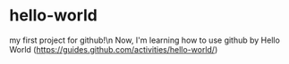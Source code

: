 # hello-world
my first project for github!\n
Now, I'm learning how to use github by Hello World (https://guides.github.com/activities/hello-world/) 
